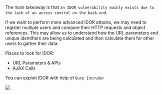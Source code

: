 The main takeaway is that `an IDOR vulnerability mainly exists due to the lack of an access control on the back-end`.

If we want to perform more advanced IDOR attacks, we may need to register multiple users and compare their HTTP requests and object references. This may allow us to understand how the URL parameters and unique identifiers are being calculated and then calculate them for other users to gather their data.

Places to look for IDOR:
- URL Parameters & APIs
- AJAX Calls

You can exploit IDOR with help of `Burp Intruder`

![](https://academy.hackthebox.com/storage/modules/134/web_attacks_idor_uid_mismatch.jpg)
